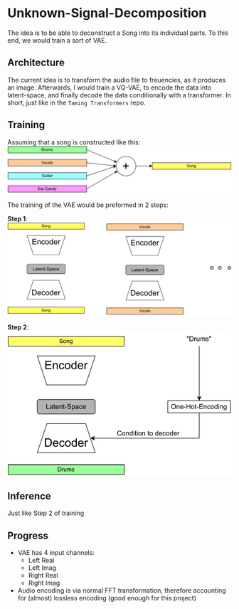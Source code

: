 # Unknown-Signal-Decomposition

The idea is to be able to deconstruct a Song into its individual parts.
To this end, we would train a sort of VAE.

## Architecture

[//]: # (Ideally, a sort of U-Net would be great, our dear facebook-freedom researcher have created a transformer encoder/decoder &#40;[link]&#40;https://github.com/facebookresearch/demucs&#41;&#41;.)
The current idea is to transform the audio file to freuencies, as it produces an image.
Afterwards, I would train a VQ-VAE, to encode the data into latent-space, and finally decode the data conditionally with
a transformer. In short, just like in the `Taming Transformers` repo.

## Training

Assuming that a song is constructed like this:
![idea.svg](images%2Fidea.svg)

The training of the VAE would be preformed in 2 steps:

**Step 1**:
![VAE-1.step.svg](images%2FVAE-1.step.svg)

**Step 2**:
![VAE-2.svg](images%2FVAE-2.svg)

## Inference

Just like Step 2 of training

## Progress
- VAE has 4 input channels:
  - Left Real
  - Left Imag
  - Right Real
  - Right Imag
- Audio encoding is via normal FFT transformation, therefore accounting for (almost) lossless encoding (good enough for this project)

